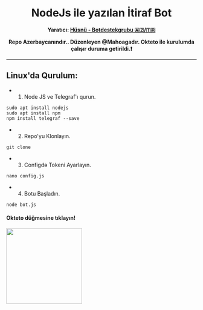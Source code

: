 <div align="center">
  <h1> NodeJs ile yazılan İtiraf Bot</h1>
   <b>Yaratıcı: <a href="https://t.me/Botdestekgrubu" target="_blank" >Hüsnü - Botdestekgrubu 🇦🇿/🇹🇷</a></b>
</div>
<p align="center">
    <b>Repo Azerbaycanındır.. Düzenleyen @Mahoagadır. Okteto ile kurulumda çalışır duruma getirildi.❗️</b>
</p>

----
###


## Linux'da Qurulum:

- 1. Node JS ve Telegraf'ı qurun.
```
sudo apt install nodejs
sudo apt install npm
npm install telegraf --save
```
- 2. Repo'yu Klonlayın.
```https://github.com/Kenan20222/Etiraf
git clone 
```
- 3. Configdə Tokeni Ayarlayın.
```
nano config.js
```
- 4. Botu Başladın.
```
node bot.js
```     

<h4>Okteto düğmesine tıklayın!</h4>
<a href="https://cloud.okteto.com/deploy?repository=https://github.com/Kenan20222/Etiraf"><img src="https://img.shields.io/badge/Deploy%20To%20Okteto-informational?style=for-the-badge&logo=Okteto" width="200""/></a>
 
